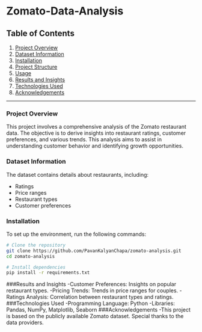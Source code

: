 # Zomato-Data-Analysis

## Table of Contents
1. [Project Overview](#project-overview)
2. [Dataset Information](#dataset-information)
3. [Installation](#installation)
4. [Project Structure](#project-structure)
5. [Usage](#usage)
6. [Results and Insights](#results-and-insights)
7. [Technologies Used](#technologies-used)
8. [Acknowledgements](#acknowledgements)

---

### Project Overview

This project involves a comprehensive analysis of the Zomato restaurant data. The objective is to derive insights into restaurant ratings, customer preferences, and various trends. This analysis aims to assist in understanding customer behavior and identifying growth opportunities.

### Dataset Information

The dataset contains details about restaurants, including:
- Ratings
- Price ranges
- Restaurant types
- Customer preferences

### Installation

To set up the environment, run the following commands:

```bash
# Clone the repository
git clone https://github.com/PavanKalyanChapa/zomato-analysis.git
cd zomato-analysis

# Install dependencies
pip install -r requirements.txt
```

###Results and Insights
-Customer Preferences: Insights on popular restaurant types.
-Pricing Trends: Trends in price ranges for couples.
-Ratings Analysis: Correlation between restaurant types and ratings.
###Technologies Used
-Programming Language: Python
-Libraries: Pandas, NumPy, Matplotlib, Seaborn
###Acknowledgements
-This project is based on the publicly available Zomato dataset. Special thanks to the data providers.
